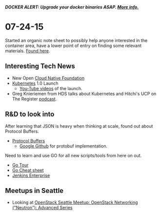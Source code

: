 **_DOCKER ALERT: Upgrade your docker binaries ASAP. [More info.](https://blog.docker.com/2015/07/new-apt-and-yum-repos/)_**

# 07-24-15
Started an organic note sheet to possibly help  anyone interested in the container area, have a lower point of entry on finding some relevant materials.
[Found here](../../containers/).


## Interesting Tech News
* New Open [Cloud Native Foundation](http://www.linuxfoundation.org/news-media/announcements/2015/07/new-cloud-native-computing-foundation-drive-alignment-among)
* [Kubernetes](http://kubernetes.io/) 1.0 Launch
    * [You-Tube videos](https://www.youtube.com/playlist?list=PL69nYSiGNLP0Ljwa9J98xUd6UlM604Y-l) of the launch.
* Greg Knieriemen from HDS talks about Kubernetes and Hitchi's UCP on The Register [podcast](http://www.theregister.co.uk/2015/07/22/speaking_in_tech_episode_169/).


## R&D to look into
After learning that JSON is heavy when thinking at scale, found out about Protocol Buffers.
* [Protocol Buffers](https://developers.google.com/protocol-buffers/)
    * [Google Github](https://github.com/google/protobuf) for protobuf implementation.

Need to learn and use GO for all new scripts/tools from here on out.
* [Go Tour](https://tour.golang.org/)
* [Go Cheat sheet](http://learnxinyminutes.com/docs/go/)
* [Jenkins Enterprise](https://www.cloudbees.com/products/cloudbees-jenkins-platform)


## Meetups in Seattle
* Looking at [OpenStack Seattle Meetup: OpenStack Networking ("Neutron"­): Advanced Series](http://www.meetup.com/OpenStack-Seattle/events/224094478/)
